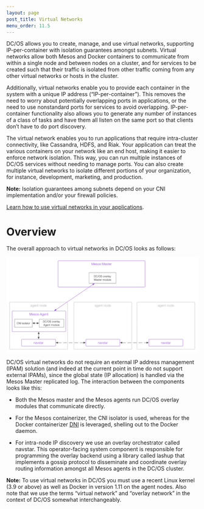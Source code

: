```yaml
---
layout: page
post_title: Virtual Networks
menu_order: 11.5 
---
```


DC/OS allows you to create, manage, and use virtual networks, supporting IP-per-container with isolation guarantees amongst subnets. Virtual networks allow both Mesos and Docker containers to communicate from within a single node and between nodes on a cluster, and for services to be created such that their traffic is isolated from other traffic coming from any other virtual networks or hosts in the cluster.

Additionally, virtual networks enable you to provide each container in the system with a unique IP address (“IP-per-container”). This removes the need to worry about potentially overlapping ports in applications, or the need to use nonstandard ports for services  to avoid overlapping. IP-per-container functionality also allows you to generate any number of instances of a class of tasks and have them all listen on the same port so that clients don’t have to do port discovery.

The virtual network enables you to run applications that require intra-cluster connectivity, like Cassandra, HDFS, and Riak. Your application can treat the various containers on your network like an end host, making it easier to enforce network isolation. This way, you can run multiple instances of DC/OS services without needing to manage ports. You can also create multiple virtual networks to isolate different portions of your organization, for instance, development, marketing, and production.

**Note:** Isolation guarantees among subnets depend on your CNI implementation and/or your firewall policies.

[Learn how to use virtual networks in your applications](/docs/1.8/usage/virtual-networks/).

# Overview

The overall approach to virtual networks in DC/OS looks as follows:

![Overview of the DC/OS Virtual Networks architecture](/1.8/administration/virtual-networks/img/virtual-networks.png) 

DC/OS virtual networks do not require an external IP address management (IPAM) solution (and indeed at the current point in time do not support external IPAMs), since the global state (IP allocation) is handled via the Mesos Master replicated log. The interaction between the components looks like this:

- Both the Mesos master and the Mesos agents run DC/OS overlay modules that communicate directly.

- For the Mesos containerizer, the CNI isolator is used, whereas for the Docker containerizer [DNI](https://docs.docker.com/engine/userguide/networking/dockernetworks/) is leveraged, shelling out to the Docker daemon.

- For intra-node IP discovery we use an overlay orchestrator called navstar. This operator-facing system component is responsible for programming the overlay backend using a library called lashup that implements a gossip protocol to disseminate and coordinate overlay routing information amongst all Mesos agents in the DC/OS cluster.

**Note:** To use virtual networks in DC/OS you must use a recent Linux kernel (3.9 or above) as well as Docker in version 1.11 on the agent nodes.
Also note that we use the terms “virtual network” and “overlay network” in the context of DC/OS somewhat interchangeably.
